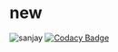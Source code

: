 # new
![sanjay](https://travis-ci.org/sanjay762132/new.svg?branch=master)
[![Codacy Badge](https://api.codacy.com/project/badge/Grade/7214466c4ad746b2a782ec8bf638e0a3)](https://www.codacy.com/app/sanjay762132/new?utm_source=github.com&amp;utm_medium=referral&amp;utm_content=sanjay762132/new&amp;utm_campaign=Badge_Grade)
